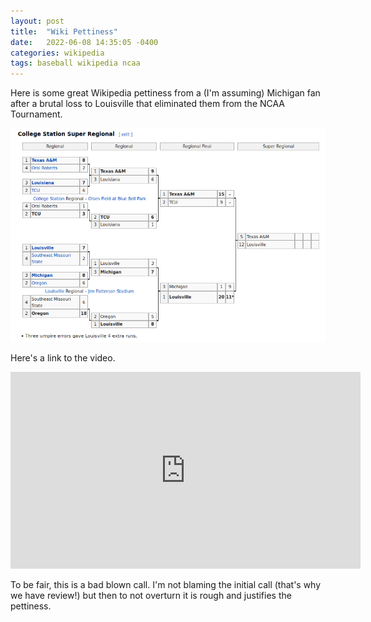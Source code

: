 ```yaml
---
layout: post
title:  "Wiki Pettiness"
date:   2022-06-08 14:35:05 -0400
categories: wikipedia
tags: baseball wikipedia ncaa
---
```

Here is some great Wikipedia pettiness from a (I'm assuming) Michigan fan after a brutal loss to Louisville that eliminated them from the NCAA Tournament.

![asterisk](https://github.com/typingtothevoid/stuff/blob/main/wiki_pettiness.png?raw=true)

Here's a link to the video.

<iframe width="560" height="315" src="https://www.youtube.com/embed/1oN-d8lUci0" title="YouTube video player" frameborder="0" allow="accelerometer; autoplay; clipboard-write; encrypted-media; gyroscope; picture-in-picture" allowfullscreen></iframe>

To be fair, this is a bad blown call. I'm not blaming the initial call (that's why we have review!) but then to not overturn it is rough and justifies the pettiness.